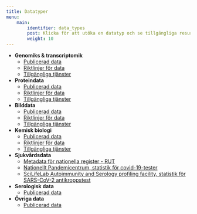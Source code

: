 ```yaml
---
title: Datatyper
menu:
    main:
        identifier: data_types
        post: Klicka för att utöka en datatyp och se tillgängliga resurser.
        weight: 10
---
```


* **Genomiks &amp; transcriptomik**
    * [Publicerad data](genomics_transcriptomics/data/)
    * [Riktlinjer för data](genomics_transcriptomics/guidelines/)
    * [Tillgängliga tjänster](genomics_transcriptomics/services/)
* **Proteindata**
    * [Publicerad data](protein_data/data/)
    * [Riktlinjer för data](protein_data/guidelines/)
    * [Tillgängliga tjänster](protein_data/services/)
* **Bilddata**
    * [Publicerad data](imaging_data/data/)
    * [Riktlinjer för data](imaging_data/guidelines/)
    * [Tillgängliga tjänster](imaging_data/services/)
* **Kemisk biologi**
    * [Publicerad data](compound_and_target_data/data/)
    * [Riktlinjer för data](compound_and_target_data/guidelines/)
    * [Tillgängliga tjänster](compound_and_target_data/services/)
* **Sjukvårdsdata**
    * [Metadata för nationella register - RUT](health_data/rut/)
    * [Nationellt Pandemicentrum, statistik för covid-19-tester](health_data/npc-statistics/)
    * [SciLifeLab Autoimmunity and Serology profiling facility, statistik för SARS-CoV-2 antikroppstest](health_data/serology-statistics)
* **Serologisk data**
    * [Publicerad data](serology/data/)
* **Övriga data**
    * [Publicerad data](other_data/data/)
